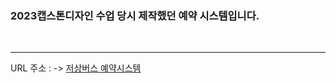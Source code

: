 ### 2023캡스톤디자인 수업 당시 제작했던 예약 시스템입니다.
</br>
<hr>

 URL 주소 : -> 
  <a href="https://port-0-capston2023-koh2xlio6xdum.sel4.cloudtype.app">저상버스 예약시스템 </a>
  

  
